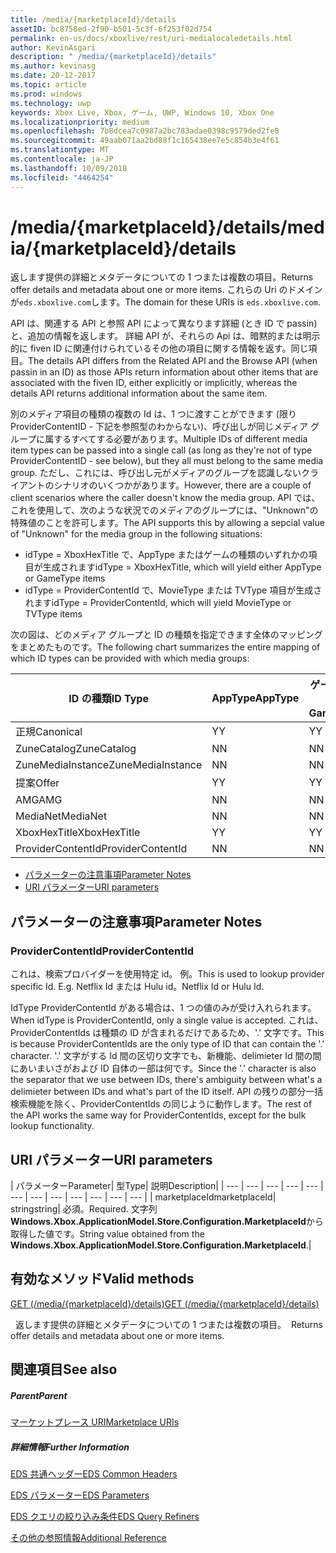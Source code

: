 ```yaml
---
title: /media/{marketplaceId}/details
assetID: bc8758ed-2f90-b501-5c3f-6f253f02d754
permalink: en-us/docs/xboxlive/rest/uri-medialocaledetails.html
author: KevinAsgari
description: " /media/{marketplaceId}/details"
ms.author: kevinasg
ms.date: 20-12-2017
ms.topic: article
ms.prod: windows
ms.technology: uwp
keywords: Xbox Live, Xbox, ゲーム, UWP, Windows 10, Xbox One
ms.localizationpriority: medium
ms.openlocfilehash: 7b8dcea7c0987a2bc783adae0398c9579ded2fe8
ms.sourcegitcommit: 49aab071aa2bd88f1c165438ee7e5c854b3e4f61
ms.translationtype: MT
ms.contentlocale: ja-JP
ms.lasthandoff: 10/09/2018
ms.locfileid: "4464254"
---
```

# <a name="mediamarketplaceiddetails"></a><span data-ttu-id="55908-104">/media/{marketplaceId}/details</span><span class="sxs-lookup"><span data-stu-id="55908-104">/media/{marketplaceId}/details</span></span>
<span data-ttu-id="55908-105">返します提供の詳細とメタデータについての 1 つまたは複数の項目。</span><span class="sxs-lookup"><span data-stu-id="55908-105">Returns offer details and metadata about one or more items.</span></span> <span data-ttu-id="55908-106">これらの Uri のドメインが`eds.xboxlive.com`します。</span><span class="sxs-lookup"><span data-stu-id="55908-106">The domain for these URIs is `eds.xboxlive.com`.</span></span>
 
<span data-ttu-id="55908-107">API は、関連する API と参照 API によって異なります詳細 (とき ID で passin) と、追加の情報を返します。 詳細 API が、それらの Api は、暗黙的または明示的に fiven ID に関連付けられているその他の項目に関する情報を返す。同じ項目。</span><span class="sxs-lookup"><span data-stu-id="55908-107">The details API differs from the Related API and the Browse API (when passin in an ID) as those APIs return information about other items that are associated with the fiven ID, either explicitly or implicitly, whereas the details API returns additional information about the same item.</span></span>
 
<span data-ttu-id="55908-108">別のメディア項目の種類の複数の Id は、1 つに渡すことができます (限り ProviderContentID - 下記を参照型のわからない)、呼び出しが同じメディア グループに属するすべてする必要があります。</span><span class="sxs-lookup"><span data-stu-id="55908-108">Multiple IDs of different media item types can be passed into a single call (as long as they're not of type ProviderContentID - see below), but they all must belong to the same media group.</span></span> <span data-ttu-id="55908-109">ただし、これには、呼び出し元がメディアのグループを認識しないクライアントのシナリオのいくつかがあります。</span><span class="sxs-lookup"><span data-stu-id="55908-109">However, there are a couple of client scenarios where the caller doesn't know the media group.</span></span> <span data-ttu-id="55908-110">API では、これを使用して、次のような状況でのメディアのグループには、"Unknown"の特殊値のことを許可します。</span><span class="sxs-lookup"><span data-stu-id="55908-110">The API supports this by allowing a sepcial value of "Unknown" for the media group in the following situations:</span></span>
 
   * <span data-ttu-id="55908-111">idType = XboxHexTitle で、AppType またはゲームの種類のいずれかの項目が生成されます</span><span class="sxs-lookup"><span data-stu-id="55908-111">idType = XboxHexTitle, which will yield either AppType or GameType items</span></span>
   * <span data-ttu-id="55908-112">idType = ProviderContentId で、MovieType または TVType 項目が生成されます</span><span class="sxs-lookup"><span data-stu-id="55908-112">idType = ProviderContentId, which will yield MovieType or TVType items</span></span>
  
<span data-ttu-id="55908-113">次の図は、どのメディア グループと ID の種類を指定できます全体のマッピングをまとめたものです。</span><span class="sxs-lookup"><span data-stu-id="55908-113">The following chart summarizes the entire mapping of which ID types can be provided with which media groups:</span></span>
 
| <span data-ttu-id="55908-114">ID の種類</span><span class="sxs-lookup"><span data-stu-id="55908-114">ID Type</span></span>| <span data-ttu-id="55908-115">AppType</span><span class="sxs-lookup"><span data-stu-id="55908-115">AppType</span></span>| <span data-ttu-id="55908-116">ゲームの種類</span><span class="sxs-lookup"><span data-stu-id="55908-116">GameType</span></span>| <span data-ttu-id="55908-117">MovieType</span><span class="sxs-lookup"><span data-stu-id="55908-117">MovieType</span></span>| <span data-ttu-id="55908-118">MusicArtistType</span><span class="sxs-lookup"><span data-stu-id="55908-118">MusicArtistType</span></span>| <span data-ttu-id="55908-119">MusicType</span><span class="sxs-lookup"><span data-stu-id="55908-119">MusicType</span></span>| <span data-ttu-id="55908-120">TVType</span><span class="sxs-lookup"><span data-stu-id="55908-120">TVType</span></span>| <span data-ttu-id="55908-121">WebVideoType</span><span class="sxs-lookup"><span data-stu-id="55908-121">WebVideoType</span></span>| <span data-ttu-id="55908-122">Unknown</span><span class="sxs-lookup"><span data-stu-id="55908-122">Unknown</span></span>| 
| --- | --- | --- | --- | --- | --- | --- | --- | --- | 
| <span data-ttu-id="55908-123">正規</span><span class="sxs-lookup"><span data-stu-id="55908-123">Canonical</span></span>| <span data-ttu-id="55908-124">Y</span><span class="sxs-lookup"><span data-stu-id="55908-124">Y</span></span>| <span data-ttu-id="55908-125">Y</span><span class="sxs-lookup"><span data-stu-id="55908-125">Y</span></span>| <span data-ttu-id="55908-126">Y</span><span class="sxs-lookup"><span data-stu-id="55908-126">Y</span></span>| <span data-ttu-id="55908-127">Y</span><span class="sxs-lookup"><span data-stu-id="55908-127">Y</span></span>| <span data-ttu-id="55908-128">Y</span><span class="sxs-lookup"><span data-stu-id="55908-128">Y</span></span>| <span data-ttu-id="55908-129">Y</span><span class="sxs-lookup"><span data-stu-id="55908-129">Y</span></span>| <span data-ttu-id="55908-130">Y</span><span class="sxs-lookup"><span data-stu-id="55908-130">Y</span></span>| <span data-ttu-id="55908-131">N</span><span class="sxs-lookup"><span data-stu-id="55908-131">N</span></span>| 
| <span data-ttu-id="55908-132">ZuneCatalog</span><span class="sxs-lookup"><span data-stu-id="55908-132">ZuneCatalog</span></span>| <span data-ttu-id="55908-133">N</span><span class="sxs-lookup"><span data-stu-id="55908-133">N</span></span>| <span data-ttu-id="55908-134">N</span><span class="sxs-lookup"><span data-stu-id="55908-134">N</span></span>| <span data-ttu-id="55908-135">Y</span><span class="sxs-lookup"><span data-stu-id="55908-135">Y</span></span>| <span data-ttu-id="55908-136">Y</span><span class="sxs-lookup"><span data-stu-id="55908-136">Y</span></span>| <span data-ttu-id="55908-137">Y</span><span class="sxs-lookup"><span data-stu-id="55908-137">Y</span></span>| <span data-ttu-id="55908-138">Y</span><span class="sxs-lookup"><span data-stu-id="55908-138">Y</span></span>| <span data-ttu-id="55908-139">N</span><span class="sxs-lookup"><span data-stu-id="55908-139">N</span></span>| <span data-ttu-id="55908-140">N</span><span class="sxs-lookup"><span data-stu-id="55908-140">N</span></span>| 
| <span data-ttu-id="55908-141">ZuneMediaInstance</span><span class="sxs-lookup"><span data-stu-id="55908-141">ZuneMediaInstance</span></span>| <span data-ttu-id="55908-142">N</span><span class="sxs-lookup"><span data-stu-id="55908-142">N</span></span>| <span data-ttu-id="55908-143">N</span><span class="sxs-lookup"><span data-stu-id="55908-143">N</span></span>| <span data-ttu-id="55908-144">Y</span><span class="sxs-lookup"><span data-stu-id="55908-144">Y</span></span>| <span data-ttu-id="55908-145">N</span><span class="sxs-lookup"><span data-stu-id="55908-145">N</span></span>| <span data-ttu-id="55908-146">Y</span><span class="sxs-lookup"><span data-stu-id="55908-146">Y</span></span>| <span data-ttu-id="55908-147">Y</span><span class="sxs-lookup"><span data-stu-id="55908-147">Y</span></span>| <span data-ttu-id="55908-148">N</span><span class="sxs-lookup"><span data-stu-id="55908-148">N</span></span>| <span data-ttu-id="55908-149">N</span><span class="sxs-lookup"><span data-stu-id="55908-149">N</span></span>| 
| <span data-ttu-id="55908-150">提案</span><span class="sxs-lookup"><span data-stu-id="55908-150">Offer</span></span>| <span data-ttu-id="55908-151">Y</span><span class="sxs-lookup"><span data-stu-id="55908-151">Y</span></span>| <span data-ttu-id="55908-152">Y</span><span class="sxs-lookup"><span data-stu-id="55908-152">Y</span></span>| <span data-ttu-id="55908-153">Y</span><span class="sxs-lookup"><span data-stu-id="55908-153">Y</span></span>| <span data-ttu-id="55908-154">N</span><span class="sxs-lookup"><span data-stu-id="55908-154">N</span></span>| <span data-ttu-id="55908-155">Y</span><span class="sxs-lookup"><span data-stu-id="55908-155">Y</span></span>| <span data-ttu-id="55908-156">Y</span><span class="sxs-lookup"><span data-stu-id="55908-156">Y</span></span>| <span data-ttu-id="55908-157">N</span><span class="sxs-lookup"><span data-stu-id="55908-157">N</span></span>| <span data-ttu-id="55908-158">N</span><span class="sxs-lookup"><span data-stu-id="55908-158">N</span></span>| 
| <span data-ttu-id="55908-159">AMG</span><span class="sxs-lookup"><span data-stu-id="55908-159">AMG</span></span>| <span data-ttu-id="55908-160">N</span><span class="sxs-lookup"><span data-stu-id="55908-160">N</span></span>| <span data-ttu-id="55908-161">N</span><span class="sxs-lookup"><span data-stu-id="55908-161">N</span></span>| <span data-ttu-id="55908-162">N</span><span class="sxs-lookup"><span data-stu-id="55908-162">N</span></span>| <span data-ttu-id="55908-163">N</span><span class="sxs-lookup"><span data-stu-id="55908-163">N</span></span>| <span data-ttu-id="55908-164">Y</span><span class="sxs-lookup"><span data-stu-id="55908-164">Y</span></span>| <span data-ttu-id="55908-165">N</span><span class="sxs-lookup"><span data-stu-id="55908-165">N</span></span>| <span data-ttu-id="55908-166">N</span><span class="sxs-lookup"><span data-stu-id="55908-166">N</span></span>| <span data-ttu-id="55908-167">N</span><span class="sxs-lookup"><span data-stu-id="55908-167">N</span></span>| 
| <span data-ttu-id="55908-168">MediaNet</span><span class="sxs-lookup"><span data-stu-id="55908-168">MediaNet</span></span>| <span data-ttu-id="55908-169">N</span><span class="sxs-lookup"><span data-stu-id="55908-169">N</span></span>| <span data-ttu-id="55908-170">N</span><span class="sxs-lookup"><span data-stu-id="55908-170">N</span></span>| <span data-ttu-id="55908-171">N</span><span class="sxs-lookup"><span data-stu-id="55908-171">N</span></span>| <span data-ttu-id="55908-172">N</span><span class="sxs-lookup"><span data-stu-id="55908-172">N</span></span>| <span data-ttu-id="55908-173">Y</span><span class="sxs-lookup"><span data-stu-id="55908-173">Y</span></span>| <span data-ttu-id="55908-174">N</span><span class="sxs-lookup"><span data-stu-id="55908-174">N</span></span>| <span data-ttu-id="55908-175">N</span><span class="sxs-lookup"><span data-stu-id="55908-175">N</span></span>| <span data-ttu-id="55908-176">N</span><span class="sxs-lookup"><span data-stu-id="55908-176">N</span></span>| 
| <span data-ttu-id="55908-177">XboxHexTitle</span><span class="sxs-lookup"><span data-stu-id="55908-177">XboxHexTitle</span></span>| <span data-ttu-id="55908-178">Y</span><span class="sxs-lookup"><span data-stu-id="55908-178">Y</span></span>| <span data-ttu-id="55908-179">Y</span><span class="sxs-lookup"><span data-stu-id="55908-179">Y</span></span>| <span data-ttu-id="55908-180">N</span><span class="sxs-lookup"><span data-stu-id="55908-180">N</span></span>| <span data-ttu-id="55908-181">N</span><span class="sxs-lookup"><span data-stu-id="55908-181">N</span></span>| <span data-ttu-id="55908-182">N</span><span class="sxs-lookup"><span data-stu-id="55908-182">N</span></span>| <span data-ttu-id="55908-183">N</span><span class="sxs-lookup"><span data-stu-id="55908-183">N</span></span>| <span data-ttu-id="55908-184">N</span><span class="sxs-lookup"><span data-stu-id="55908-184">N</span></span>| <span data-ttu-id="55908-185">Y</span><span class="sxs-lookup"><span data-stu-id="55908-185">Y</span></span>| 
| <span data-ttu-id="55908-186">ProviderContentId</span><span class="sxs-lookup"><span data-stu-id="55908-186">ProviderContentId</span></span>| <span data-ttu-id="55908-187">N</span><span class="sxs-lookup"><span data-stu-id="55908-187">N</span></span>| <span data-ttu-id="55908-188">N</span><span class="sxs-lookup"><span data-stu-id="55908-188">N</span></span>| <span data-ttu-id="55908-189">Y</span><span class="sxs-lookup"><span data-stu-id="55908-189">Y</span></span>| <span data-ttu-id="55908-190">N</span><span class="sxs-lookup"><span data-stu-id="55908-190">N</span></span>| <span data-ttu-id="55908-191">N</span><span class="sxs-lookup"><span data-stu-id="55908-191">N</span></span>| <span data-ttu-id="55908-192">Y</span><span class="sxs-lookup"><span data-stu-id="55908-192">Y</span></span>| <span data-ttu-id="55908-193">N</span><span class="sxs-lookup"><span data-stu-id="55908-193">N</span></span>| <span data-ttu-id="55908-194">Y</span><span class="sxs-lookup"><span data-stu-id="55908-194">Y</span></span>| 
 
  * [<span data-ttu-id="55908-195">パラメーターの注意事項</span><span class="sxs-lookup"><span data-stu-id="55908-195">Parameter Notes</span></span>](#ID4EEH)
  * [<span data-ttu-id="55908-196">URI パラメーター</span><span class="sxs-lookup"><span data-stu-id="55908-196">URI parameters</span></span>](#ID4EUH)
 
<a id="ID4EEH"></a>

 
## <a name="parameter-notes"></a><span data-ttu-id="55908-197">パラメーターの注意事項</span><span class="sxs-lookup"><span data-stu-id="55908-197">Parameter Notes</span></span>
 
<a id="ID4EIH"></a>

 
### <a name="providercontentid"></a><span data-ttu-id="55908-198">ProviderContentId</span><span class="sxs-lookup"><span data-stu-id="55908-198">ProviderContentId</span></span>
 
<span data-ttu-id="55908-199">これは、検索プロバイダーを使用特定 id。 例。</span><span class="sxs-lookup"><span data-stu-id="55908-199">This is used to lookup provider specific Id. E.g.</span></span> <span data-ttu-id="55908-200">Netflix Id または Hulu id。</span><span class="sxs-lookup"><span data-stu-id="55908-200">Netflix Id or Hulu Id.</span></span>
 
<span data-ttu-id="55908-201">IdType ProviderContentId がある場合は、1 つの値のみが受け入れられます。</span><span class="sxs-lookup"><span data-stu-id="55908-201">When idType is ProviderContentId, only a single value is accepted.</span></span> <span data-ttu-id="55908-202">これは、ProviderContentIds は種類の ID が含まれるだけであるため、'.' 文字です。</span><span class="sxs-lookup"><span data-stu-id="55908-202">This is because ProviderContentIds are the only type of ID that can contain the '.' character.</span></span> <span data-ttu-id="55908-203">'.' 文字がする Id 間の区切り文字でも、新機能、delimieter Id 間の間にあいまいさがおよび ID 自体の一部は何です。</span><span class="sxs-lookup"><span data-stu-id="55908-203">Since the '.' character is also the separator that we use between IDs, there's ambiguity between what's a delimieter between IDs and what's part of the ID itself.</span></span> <span data-ttu-id="55908-204">API の残りの部分一括検索機能を除く、ProviderContentIds の同じように動作します。</span><span class="sxs-lookup"><span data-stu-id="55908-204">The rest of the API works the same way for ProviderContentIds, except for the bulk lookup functionality.</span></span>
   
<a id="ID4EUH"></a>

 
## <a name="uri-parameters"></a><span data-ttu-id="55908-205">URI パラメーター</span><span class="sxs-lookup"><span data-stu-id="55908-205">URI parameters</span></span>
 
| <span data-ttu-id="55908-206">パラメーター</span><span class="sxs-lookup"><span data-stu-id="55908-206">Parameter</span></span>| <span data-ttu-id="55908-207">型</span><span class="sxs-lookup"><span data-stu-id="55908-207">Type</span></span>| <span data-ttu-id="55908-208">説明</span><span class="sxs-lookup"><span data-stu-id="55908-208">Description</span></span>| 
| --- | --- | --- | --- | --- | --- | --- | --- | --- | --- | --- | --- | 
| <span data-ttu-id="55908-209">marketplaceId</span><span class="sxs-lookup"><span data-stu-id="55908-209">marketplaceId</span></span>| <span data-ttu-id="55908-210">string</span><span class="sxs-lookup"><span data-stu-id="55908-210">string</span></span>| <span data-ttu-id="55908-211">必須。</span><span class="sxs-lookup"><span data-stu-id="55908-211">Required.</span></span> <span data-ttu-id="55908-212">文字列<b>Windows.Xbox.ApplicationModel.Store.Configuration.MarketplaceId</b>から取得した値です。</span><span class="sxs-lookup"><span data-stu-id="55908-212">String value obtained from the <b>Windows.Xbox.ApplicationModel.Store.Configuration.MarketplaceId</b>.</span></span>| 
  
<a id="ID4EWAAC"></a>

 
## <a name="valid-methods"></a><span data-ttu-id="55908-213">有効なメソッド</span><span class="sxs-lookup"><span data-stu-id="55908-213">Valid methods</span></span>

[<span data-ttu-id="55908-214">GET (/media/{marketplaceId}/details)</span><span class="sxs-lookup"><span data-stu-id="55908-214">GET (/media/{marketplaceId}/details)</span></span>](uri-medialocaledetailsget.md)

<span data-ttu-id="55908-215">&nbsp;&nbsp;返します提供の詳細とメタデータについての 1 つまたは複数の項目。</span><span class="sxs-lookup"><span data-stu-id="55908-215">&nbsp;&nbsp;Returns offer details and metadata about one or more items.</span></span> 
 
<a id="ID4EABAC"></a>

 
## <a name="see-also"></a><span data-ttu-id="55908-216">関連項目</span><span class="sxs-lookup"><span data-stu-id="55908-216">See also</span></span>
 
<a id="ID4ECBAC"></a>

 
##### <a name="parent"></a><span data-ttu-id="55908-217">Parent</span><span class="sxs-lookup"><span data-stu-id="55908-217">Parent</span></span> 

[<span data-ttu-id="55908-218">マーケットプレース URI</span><span class="sxs-lookup"><span data-stu-id="55908-218">Marketplace URIs</span></span>](atoc-reference-marketplace.md)

  
<a id="ID4EMBAC"></a>

 
##### <a name="further-information"></a><span data-ttu-id="55908-219">詳細情報</span><span class="sxs-lookup"><span data-stu-id="55908-219">Further Information</span></span> 

[<span data-ttu-id="55908-220">EDS 共通ヘッダー</span><span class="sxs-lookup"><span data-stu-id="55908-220">EDS Common Headers</span></span>](../../additional/edscommonheaders.md)

 [<span data-ttu-id="55908-221">EDS パラメーター</span><span class="sxs-lookup"><span data-stu-id="55908-221">EDS Parameters</span></span>](../../additional/edsparameters.md)

 [<span data-ttu-id="55908-222">EDS クエリの絞り込み条件</span><span class="sxs-lookup"><span data-stu-id="55908-222">EDS Query Refiners</span></span>](../../additional/edsqueryrefiners.md)

 [<span data-ttu-id="55908-223">その他の参照情報</span><span class="sxs-lookup"><span data-stu-id="55908-223">Additional Reference</span></span>](../../additional/atoc-xboxlivews-reference-additional.md)

   